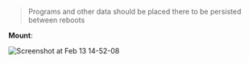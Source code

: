 > Programs and other data should be placed there to be persisted between reboots

**Mount**:

![Screenshot at Feb 13 14-52-08](https://user-images.githubusercontent.com/24318966/74432930-7e455c80-4e70-11ea-8156-eecca8fdc3df.png)

